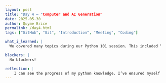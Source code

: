 ```yaml
---
layout: post
title: "Day 4 – "Computer and AI Generation"
date: 2025-05-30
author: Quyme Brice
permalink: /day4.html
tags: ["GitHub", "Git", "Introduction", "Meeting", "Coding"]

what_i_learned: |
  We covered many topics during our Python 101 session. This included “True and False”, “Boolean”, and “If and Else”. These codes can be plugged into a program to receive exact results. I learned that you must tell the computer every detail so the program can understand what you are trying to do. We were able to apply our knowledge by using replit and playing kahoot. This allowed us to see where we really are at.

blockers: |
  No blockers!

reflection: |
  	I can see the progress of my python knowledge. I’ve ensured myself to ask a lot of questions. This expanded my thoughts to see how to execute different python programs. After lunch we had a presentation on Generative AI. How AI generates certain results. Learning, Thinking, and Communicating. We generated our own product. I made a song using “suno”. We played kahoot to confirm the information we learned in the presentation. We talked about ”LLMS”. This stands for Large Language Models.
---
```

